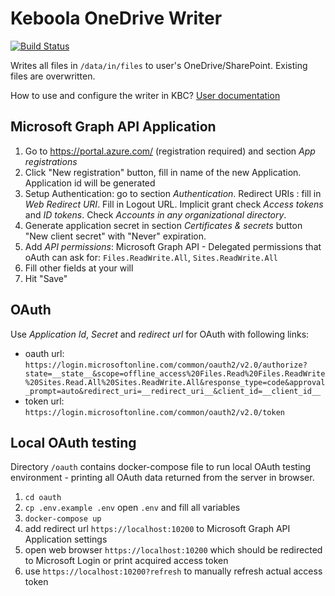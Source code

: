# Keboola OneDrive Writer

[![Build Status](https://travis-ci.org/jakubbartel/keboola-onedrive-writer.svg?branch=master)](https://travis-ci.org/jakubbartel/keboola-onedrive-writer)

Writes all files in `/data/in/files` to user's OneDrive/SharePoint. Existing files are overwritten.

How to use and configure the writer in KBC? [User documentation](docs/README.md)

## Microsoft Graph API Application

1. Go to <https://portal.azure.com/> (registration required) and section *App registrations*
2. Click "New registration" button, fill in name of the new Application. Application id will be generated
3. Setup Authentication: go to section *Authentication*. Redirect URIs : fill in *Web* *Redirect URI*. Fill in Logout URL. Implicit grant check *Access tokens* and *ID tokens*. Check *Accounts in any organizational directory*.
4. Generate application secret in section *Certificates & secrets* button "New client secret" with "Never" expiration.
5. Add *API permissions*: Microsoft Graph API - Delegated permissions that oAuth can ask for: `Files.ReadWrite.All`, `Sites.ReadWrite.All`
6. Fill other fields at your will
7. Hit "Save"

## OAuth

Use *Application Id*, *Secret* and *redirect url* for OAuth with following links:

- oauth url: `https://login.microsoftonline.com/common/oauth2/v2.0/authorize?state=__state__&scope=offline_access%20Files.Read%20Files.ReadWrite%20Sites.Read.All%20Sites.ReadWrite.All&response_type=code&approval_prompt=auto&redirect_uri=__redirect_uri__&client_id=__client_id__`
- token url: `https://login.microsoftonline.com/common/oauth2/v2.0/token`

## Local OAuth testing

Directory `/oauth` contains docker-compose file to run local OAuth testing environment - printing all OAuth data
returned from the server in browser.

1. `cd oauth`
2. `cp .env.example .env` open `.env` and fill all variables
3. `docker-compose up`
4. add redirect url `https://localhost:10200` to Microsoft Graph API Application settings
5. open web browser `https://localhost:10200` which should be redirected to Microsoft Login or print acquired access token
6. use `https://localhost:10200?refresh` to manually refresh actual access token
